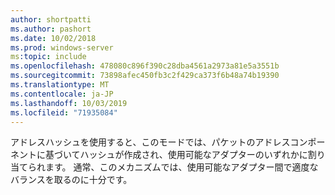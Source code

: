 ```yaml
---
author: shortpatti
ms.author: pashort
ms.date: 10/02/2018
ms.prod: windows-server
ms:topic: include
ms.openlocfilehash: 478080c896f390c28dba4561a2973a81e5a3551b
ms.sourcegitcommit: 73898afec450fb3c2f429ca373f6b48a74b19390
ms.translationtype: MT
ms.contentlocale: ja-JP
ms.lasthandoff: 10/03/2019
ms.locfileid: "71935084"
---
```

アドレスハッシュを使用すると、このモードでは、パケットのアドレスコンポーネントに基づいてハッシュが作成され、使用可能なアダプターのいずれかに割り当てられます。 通常、このメカニズムでは、使用可能なアダプター間で適度なバランスを取るのに十分です。